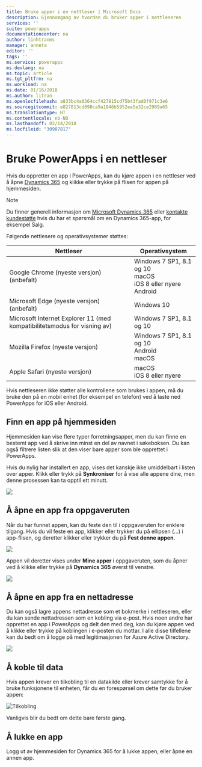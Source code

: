 ```yaml
---
title: Bruke apper i en nettleser | Microsoft Docs
description: Gjennomgang av hvordan du bruker apper i nettleseren
services: ''
suite: powerapps
documentationcenter: na
author: linhtranms
manager: anneta
editor: ''
tags: ''
ms.service: powerapps
ms.devlang: na
ms.topic: article
ms.tgt_pltfrm: na
ms.workload: na
ms.date: 01/16/2018
ms.author: litran
ms.openlocfilehash: a833bc4a0364ccf427815cd75b43fad0f971c3e6
ms.sourcegitcommit: e827813cd898ca9a1046b5952ea5e32ce2989a65
ms.translationtype: HT
ms.contentlocale: nb-NO
ms.lasthandoff: 02/14/2018
ms.locfileid: "30987817"
---
```

# <a name="use-powerapps-in-a-web-browser"></a>Bruke PowerApps i en nettleser
Hvis du oppretter en app i PowerApps, kan du kjøre appen i en nettleser ved å åpne [Dynamics 365](https://home.dynamics.com) og klikke eller trykke på flisen for appen på hjemmesiden.

> [!NOTE]
> Du finner generell informasjon om [Microsoft Dynamics 365](https://docs.microsoft.com/dynamics365/) eller [kontakte kundestøtte](https://www.microsoft.com/dynamics365/contact-us) hvis du har et spørsmål om en Dynamics 365-app, for eksempel Salg.

Følgende nettlesere og operativsystemer støttes:

| **Nettleser** | **Operativsystem** |
| --- | --- |
| Google Chrome (nyeste versjon)<br>(anbefalt) |Windows 7 SP1, 8.1 og 10 <br>macOS <br>iOS 8 eller nyere<br>Android |
| Microsoft Edge (nyeste versjon)<br>(anbefalt) |Windows 10 |
| Microsoft Internet Explorer 11 (med kompatibilitetsmodus for visning av) |Windows 7 SP1, 8.1 og 10 |
| Mozilla Firefox (nyeste versjon) |Windows 7 SP1, 8.1 og 10 <br> Android <br>macOS |
| Apple Safari (nyeste versjon) |macOS <br> iOS 8 eller nyere |

Hvis nettleseren ikke støtter alle kontrollene som brukes i appen, må du bruke den på en mobil enhet (for eksempel en telefon) ved å laste ned PowerApps for iOS eller Android.

## <a name="find-an-app-on-the-home-page"></a>Finn en app på hjemmesiden
Hjemmesiden kan vise flere typer forretningsapper, men du kan finne en bestemt app ved å skrive inn minst en del av navnet i søkeboksen. Du kan også filtrere listen slik at den viser bare apper som ble opprettet i PowerApps.

Hvis du nylig har installert en app, vises det kanskje ikke umiddelbart i listen over apper. Klikk eller trykk på **Synkroniser** for å vise alle appene dine, men denne prosessen kan ta opptil ett minutt.

![](./media/run-app-browser/dynamics-365-home.png)

## <a name="open-an-app-from-the-task-pane"></a>Å åpne en app fra oppgaveruten
Når du har funnet appen, kan du feste den til i oppgaveruten for enklere tilgang. Hvis du vil feste en app, klikker eller trykker du på ellipsen (...) i app-flisen, og deretter klikker eller trykker du på **Fest denne appen**.

![](./media/run-app-browser/homepage-pin.png)

Appen vil deretter vises under **Mine apper** i oppgaveruten, som du åpner ved å klikke eller trykke på **Dynamics 365** øverst til venstre.

![](./media/run-app-browser/taskpane.png)

## <a name="open-an-app-from-a-url"></a>Å åpne en app fra en nettadresse
Du kan også lagre appens nettadresse som et bokmerke i nettleseren, eller du kan sende nettadressen som en kobling via e-post. Hvis noen andre har opprettet en app i PowerApps og delt den med deg, kan du kjøre appen ved å klikke eller trykke på koblingen i e-posten du mottar. I alle disse tilfellene kan du bedt om å logge på med legitimasjonen for Azure Active Directory.

![](./media/run-app-browser/web-login.png)

## <a name="connect-to-data"></a>Å koble til data
Hvis appen krever en tilkobling til en datakilde eller krever samtykke for å bruke funksjonene til enheten, får du en forespørsel om dette før du bruker appen:  

![Tilkobling](./media/run-app-browser/app-connection.png)

Vanligvis blir du bedt om dette bare første gang.

## <a name="close-an-app"></a>Å lukke en app
Logg ut av hjemmesiden for Dynamics 365 for å lukke appen, eller åpne en annen app.
